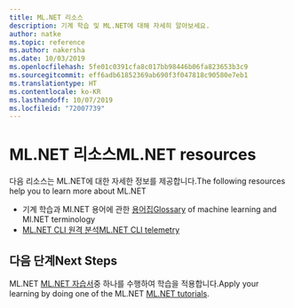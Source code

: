 ```yaml
---
title: ML.NET 리소스
description: 기계 학습 및 ML.NET에 대해 자세히 알아보세요.
author: natke
ms.topic: reference
ms.author: nakersha
ms.date: 10/03/2019
ms.openlocfilehash: 5fe01c0391cfa8c017bb98446b06fa823653b3c9
ms.sourcegitcommit: eff6adb61852369ab690f3f047818c90580e7eb1
ms.translationtype: HT
ms.contentlocale: ko-KR
ms.lasthandoff: 10/07/2019
ms.locfileid: "72007739"
---
```

# <a name="mlnet-resources"></a><span data-ttu-id="2b5c4-103">ML.NET 리소스</span><span class="sxs-lookup"><span data-stu-id="2b5c4-103">ML.NET resources</span></span> 

<span data-ttu-id="2b5c4-104">다음 리소스는 ML.NET에 대한 자세한 정보를 제공합니다.</span><span class="sxs-lookup"><span data-stu-id="2b5c4-104">The following resources help you to learn more about ML.NET</span></span>

- <span data-ttu-id="2b5c4-105">기계 학습과 MI.NET 용어에 관한 [용어집](glossary.md)</span><span class="sxs-lookup"><span data-stu-id="2b5c4-105">[Glossary](glossary.md) of machine learning and Ml.NET terminology</span></span>
- [<span data-ttu-id="2b5c4-106">ML.NET CLI 원격 분석</span><span class="sxs-lookup"><span data-stu-id="2b5c4-106">ML.NET CLI telemetry</span></span>](ml-net-cli-telemetry.md)

## <a name="next-steps"></a><span data-ttu-id="2b5c4-107">다음 단계</span><span class="sxs-lookup"><span data-stu-id="2b5c4-107">Next Steps</span></span>

<span data-ttu-id="2b5c4-108">ML.NET [ML.NET 자습서](~/docs/tutorials/index.md)중 하나를 수행하여 학습을 적용합니다.</span><span class="sxs-lookup"><span data-stu-id="2b5c4-108">Apply your learning by doing one of the ML.NET [ML.NET tutorials](~/docs/tutorials/index.md).</span></span>
